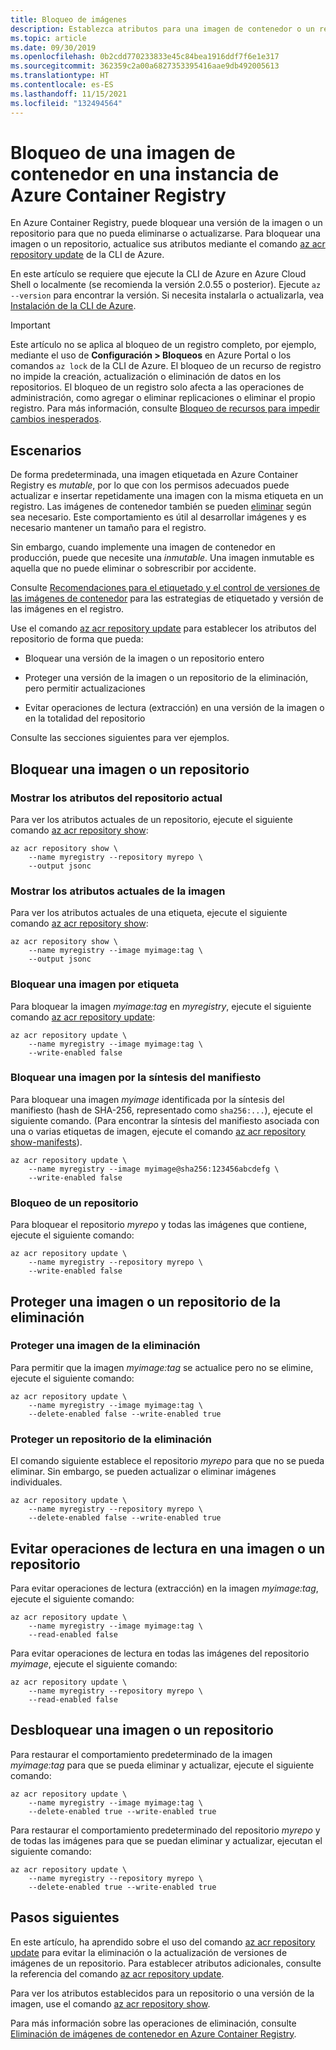 ```yaml
---
title: Bloqueo de imágenes
description: Establezca atributos para una imagen de contenedor o un repositorio a fin de que pueda eliminarse o sobrescribirse en una instancia de Azure Container Registry.
ms.topic: article
ms.date: 09/30/2019
ms.openlocfilehash: 0b2cdd770233833e45c84bea1916ddf7f6e1e317
ms.sourcegitcommit: 362359c2a00a6827353395416aae9db492005613
ms.translationtype: HT
ms.contentlocale: es-ES
ms.lasthandoff: 11/15/2021
ms.locfileid: "132494564"
---
```

# <a name="lock-a-container-image-in-an-azure-container-registry"></a>Bloqueo de una imagen de contenedor en una instancia de Azure Container Registry

En Azure Container Registry, puede bloquear una versión de la imagen o un repositorio para que no pueda eliminarse o actualizarse. Para bloquear una imagen o un repositorio, actualice sus atributos mediante el comando [az acr repository update][az-acr-repository-update] de la CLI de Azure. 

En este artículo se requiere que ejecute la CLI de Azure en Azure Cloud Shell o localmente (se recomienda la versión 2.0.55 o posterior). Ejecute `az --version` para encontrar la versión. Si necesita instalarla o actualizarla, vea [Instalación de la CLI de Azure][azure-cli].

> [!IMPORTANT]
> Este artículo no se aplica al bloqueo de un registro completo, por ejemplo, mediante el uso de **Configuración > Bloqueos** en Azure Portal o los comandos `az lock` de la CLI de Azure. El bloqueo de un recurso de registro no impide la creación, actualización o eliminación de datos en los repositorios. El bloqueo de un registro solo afecta a las operaciones de administración, como agregar o eliminar replicaciones o eliminar el propio registro. Para más información, consulte [Bloqueo de recursos para impedir cambios inesperados](../azure-resource-manager/management/lock-resources.md).

## <a name="scenarios"></a>Escenarios

De forma predeterminada, una imagen etiquetada en Azure Container Registry es *mutable*, por lo que con los permisos adecuados puede actualizar e insertar repetidamente una imagen con la misma etiqueta en un registro. Las imágenes de contenedor también se pueden [eliminar](container-registry-delete.md) según sea necesario. Este comportamiento es útil al desarrollar imágenes y es necesario mantener un tamaño para el registro.

Sin embargo, cuando implemente una imagen de contenedor en producción, puede que necesite una *inmutable*. Una imagen inmutable es aquella que no puede eliminar o sobrescribir por accidente.

Consulte [Recomendaciones para el etiquetado y el control de versiones de las imágenes de contenedor](container-registry-image-tag-version.md) para las estrategias de etiquetado y versión de las imágenes en el registro.

Use el comando [az acr repository update][az-acr-repository-update] para establecer los atributos del repositorio de forma que pueda:

* Bloquear una versión de la imagen o un repositorio entero

* Proteger una versión de la imagen o un repositorio de la eliminación, pero permitir actualizaciones

* Evitar operaciones de lectura (extracción) en una versión de la imagen o en la totalidad del repositorio

Consulte las secciones siguientes para ver ejemplos. 

## <a name="lock-an-image-or-repository"></a>Bloquear una imagen o un repositorio 

### <a name="show-the-current-repository-attributes"></a>Mostrar los atributos del repositorio actual
Para ver los atributos actuales de un repositorio, ejecute el siguiente comando [az acr repository show][az-acr-repository-show]:

```azurecli
az acr repository show \
    --name myregistry --repository myrepo \
    --output jsonc
```

### <a name="show-the-current-image-attributes"></a>Mostrar los atributos actuales de la imagen
Para ver los atributos actuales de una etiqueta, ejecute el siguiente comando [az acr repository show][az-acr-repository-show]:

```azurecli
az acr repository show \
    --name myregistry --image myimage:tag \
    --output jsonc
```

### <a name="lock-an-image-by-tag"></a>Bloquear una imagen por etiqueta

Para bloquear la imagen *myimage:tag* en *myregistry*, ejecute el siguiente comando [az acr repository update][az-acr-repository-update]:

```azurecli
az acr repository update \
    --name myregistry --image myimage:tag \
    --write-enabled false
```

### <a name="lock-an-image-by-manifest-digest"></a>Bloquear una imagen por la síntesis del manifiesto

Para bloquear una imagen *myimage* identificada por la síntesis del manifiesto (hash de SHA-256, representado como `sha256:...`), ejecute el siguiente comando. (Para encontrar la síntesis del manifiesto asociada con una o varias etiquetas de imagen, ejecute el comando [az acr repository show-manifests][az-acr-repository-show-manifests]).

```azurecli
az acr repository update \
    --name myregistry --image myimage@sha256:123456abcdefg \
    --write-enabled false
```

### <a name="lock-a-repository"></a>Bloqueo de un repositorio

Para bloquear el repositorio *myrepo* y todas las imágenes que contiene, ejecute el siguiente comando:

```azurecli
az acr repository update \
    --name myregistry --repository myrepo \
    --write-enabled false
```

## <a name="protect-an-image-or-repository-from-deletion"></a>Proteger una imagen o un repositorio de la eliminación

### <a name="protect-an-image-from-deletion"></a>Proteger una imagen de la eliminación

Para permitir que la imagen *myimage:tag* se actualice pero no se elimine, ejecute el siguiente comando:

```azurecli
az acr repository update \
    --name myregistry --image myimage:tag \
    --delete-enabled false --write-enabled true
```

### <a name="protect-a-repository-from-deletion"></a>Proteger un repositorio de la eliminación

El comando siguiente establece el repositorio *myrepo* para que no se pueda eliminar. Sin embargo, se pueden actualizar o eliminar imágenes individuales.

```azurecli
az acr repository update \
    --name myregistry --repository myrepo \
    --delete-enabled false --write-enabled true
```

## <a name="prevent-read-operations-on-an-image-or-repository"></a>Evitar operaciones de lectura en una imagen o un repositorio

Para evitar operaciones de lectura (extracción) en la imagen *myimage:tag*, ejecute el siguiente comando:

```azurecli
az acr repository update \
    --name myregistry --image myimage:tag \
    --read-enabled false
```

Para evitar operaciones de lectura en todas las imágenes del repositorio *myimage*, ejecute el siguiente comando:

```azurecli
az acr repository update \
    --name myregistry --repository myrepo \
    --read-enabled false
```

## <a name="unlock-an-image-or-repository"></a>Desbloquear una imagen o un repositorio

Para restaurar el comportamiento predeterminado de la imagen *myimage:tag* para que se pueda eliminar y actualizar, ejecute el siguiente comando:

```azurecli
az acr repository update \
    --name myregistry --image myimage:tag \
    --delete-enabled true --write-enabled true
```

Para restaurar el comportamiento predeterminado del repositorio *myrepo* y de todas las imágenes para que se puedan eliminar y actualizar, ejecutan el siguiente comando:

```azurecli
az acr repository update \
    --name myregistry --repository myrepo \
    --delete-enabled true --write-enabled true
```

## <a name="next-steps"></a>Pasos siguientes

En este artículo, ha aprendido sobre el uso del comando [az acr repository update][az-acr-repository-update] para evitar la eliminación o la actualización de versiones de imágenes de un repositorio. Para establecer atributos adicionales, consulte la referencia del comando [az acr repository update][az-acr-repository-update].

Para ver los atributos establecidos para un repositorio o una versión de la imagen, use el comando [az acr repository show][az-acr-repository-show].

Para más información sobre las operaciones de eliminación, consulte [Eliminación de imágenes de contenedor en Azure Container Registry][container-registry-delete].

<!-- LINKS - Internal -->
[az-acr-repository-update]: /cli/azure/acr/repository#az_acr_repository_update
[az-acr-repository-show]: /cli/azure/acr/repository#az_acr_repository_show
[az-acr-repository-show-manifests]: /cli/azure/acr/repository#az_acr_repository_show_manifests
[azure-cli]: /cli/azure/install-azure-cli
[container-registry-delete]: container-registry-delete.md
